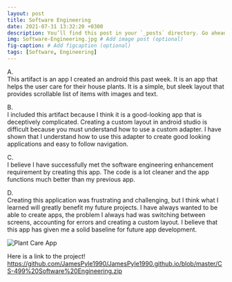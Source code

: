 ```yaml
---
layout: post
title: Software Engineering
date: 2021-07-31 13:32:20 +0300
description: You’ll find this post in your `_posts` directory. Go ahead and edit it and re-build the site to see your changes. # Add post description (optional)
img: Software-Engineering.jpg # Add image post (optional)
fig-caption: # Add figcaption (optional)
tags: [Software, Engineering]
---
```

A.	 
This artifact is an app I created an android this past week. It is an app that helps the user care for their house plants. It is a simple, but sleek layout that provides scrollable list of items with images and text. 
 
B.	
I included this artifact because I think it is a good-looking app that is deceptively complicated. Creating a custom layout in android studio is difficult because you must understand how to use a custom adapter. I have shown that I understand how to use this adapter to create good looking applications and easy to follow navigation. 
 
C.	
I believe I have successfully met the software engineering enhancement requirement by creating this app. The code is a lot cleaner and the app functions much better than my previous app. 
 
D.	
Creating this application was frustrating and challenging, but I think what I learned will greatly benefit my future projects. I have always wanted to be able to create apps, the problem I always had was switching between screens, accounting for errors and creating a custom layout. I believe that this app has given me a solid baseline for future app development.
 


![Plant Care App]({{site.baseurl}}/assets/img/PlantCareApp.png)

 Here is a link to the project! https://github.com/JamesPyle1990/JamesPyle1990.github.io/blob/master/CS-499%20Software%20Engineering.zip
